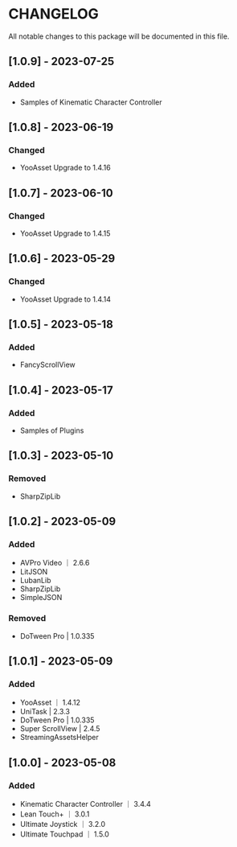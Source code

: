 # CHANGELOG

All notable changes to this package will be documented in this file.

## [1.0.9] - 2023-07-25

### Added

- Samples of Kinematic Character Controller

## [1.0.8] - 2023-06-19

### Changed

- YooAsset Upgrade to 1.4.16

## [1.0.7] - 2023-06-10

### Changed

- YooAsset Upgrade to 1.4.15

## [1.0.6] - 2023-05-29

### Changed

- YooAsset Upgrade to 1.4.14

## [1.0.5] - 2023-05-18

### Added

- FancyScrollView

## [1.0.4] - 2023-05-17

### Added

- Samples of Plugins

## [1.0.3] - 2023-05-10

### Removed

- SharpZipLib

## [1.0.2] - 2023-05-09

### Added

- AVPro Video ｜ 2.6.6
- LitJSON
- LubanLib
- SharpZipLib
- SimpleJSON

### Removed

- DoTween Pro | 1.0.335

## [1.0.1] - 2023-05-09

### Added

- YooAsset ｜ 1.4.12
- UniTask | 2.3.3
- DoTween Pro | 1.0.335
- Super ScrollView | 2.4.5
- StreamingAssetsHelper

## [1.0.0] - 2023-05-08

### Added

- Kinematic Character Controller ｜ 3.4.4
- Lean Touch+ ｜ 3.0.1
- Ultimate Joystick ｜ 3.2.0
- Ultimate Touchpad ｜ 1.5.0
